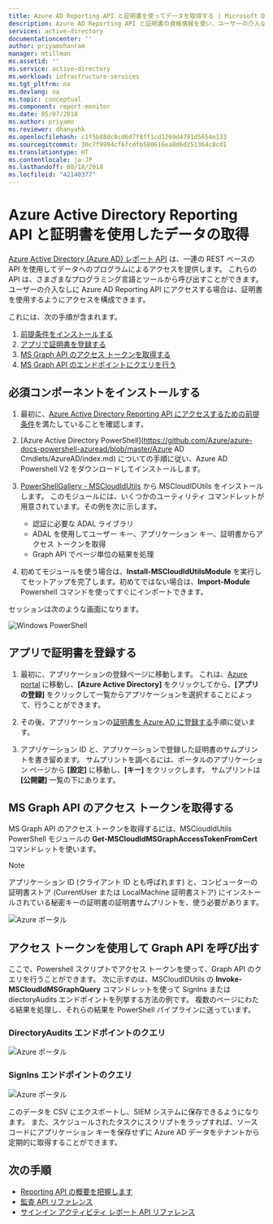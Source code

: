 ```yaml
---
title: Azure AD Reporting API と証明書を使ってデータを取得する | Microsoft Docs
description: Azure AD Reporting API と証明書の資格情報を使い、ユーザーの介入なしでディレクトリからデータを取得する方法について説明します。
services: active-directory
documentationcenter: ''
author: priyamohanram
manager: mtillman
ms.assetid: ''
ms.service: active-directory
ms.workload: infrastructure-services
ms.tgt_pltfrm: na
ms.devlang: na
ms.topic: conceptual
ms.component: report-monitor
ms.date: 05/07/2018
ms.author: priyamo
ms.reviewer: dhanyahk
ms.openlocfilehash: c1f5b88dc8cd6d7f8ff1cd1269d4791d5654e133
ms.sourcegitcommit: 30c7f9994cf6fcdfb580616ea8d6d251364c0cd1
ms.translationtype: HT
ms.contentlocale: ja-JP
ms.lasthandoff: 08/18/2018
ms.locfileid: "42140377"
---
```

# <a name="get-data-using-the-azure-active-directory-reporting-api-with-certificates"></a>Azure Active Directory Reporting API と証明書を使用したデータの取得

[Azure Active Directory (Azure AD) レポート API](concept-reporting-api.md) は、一連の REST ベースの API を使用してデータへのプログラムによるアクセスを提供します。 これらの API は、さまざまなプログラミング言語とツールから呼び出すことができます。 ユーザーの介入なしに Azure AD Reporting API にアクセスする場合は、証明書を使用するようにアクセスを構成できます。

これには、次の手順が含まれます。

1. [前提条件をインストールする](#install-prerequisites)
2. [アプリで証明書を登録する](#register-the-certificate-in-your-app)
3. [MS Graph API のアクセス トークンを取得する](#get-an-access-token-for-ms-graph-api)
4. [MS Graph API のエンドポイントにクエリを行う](#query-the-ms-graph-api-endpoints)


## <a name="install-prerequisites"></a>必須コンポーネントをインストールする

1. 最初に、[Azure Active Directory Reporting API にアクセスするための前提条件](howto-configure-prerequisites-for-reporting-api.md)を満たしていることを確認します。 

2. [Azure Active Directory PowerShell](https://github.com/Azure/azure-docs-powershell-azuread/blob/master/Azure AD Cmdlets/AzureAD/index.md) についての手順に従い、Azure AD Powershell V2 をダウンロードしてインストールします。

3. [PowerShellGallery - MSCloudIdUtils](https://www.powershellgallery.com/packages/MSCloudIdUtils/) から MSCloudIDUtils をインストールします。 このモジュールには、いくつかのユーティリティ コマンドレットが用意されています。その例を次に示します。
    - 認証に必要な ADAL ライブラリ
    - ADAL を使用してユーザー キー、アプリケーション キー、証明書からアクセス トークンを取得
    - Graph API でページ単位の結果を処理

4. 初めてモジュールを使う場合は、**Install-MSCloudIdUtilsModule** を実行してセットアップを完了します。初めてではない場合は、**Import-Module** Powershell コマンドを使ってすぐにインポートできます。

セッションは次のような画面になります。

  ![Windows PowerShell](./media/tutorial-access-api-with-certificates/module-install.png)

## <a name="register-the-certificate-in-your-app"></a>アプリで証明書を登録する

1. 最初に、アプリケーションの登録ページに移動します。 これは、[Azure portal](https://portal.azure.com) に移動し、**[Azure Active Directory]** をクリックしてから、**[アプリの登録]** をクリックして一覧からアプリケーションを選択することによって、行うことができます。 

2. その後、アプリケーションの[証明書を Azure AD に登録する](https://docs.microsoft.com/azure/active-directory/develop/active-directory-certificate-credentials#register-your-certificate-with-azure-ad)手順に従います。 

3. アプリケーション ID と、アプリケーションで登録した証明書のサムプリントを書き留めます。 サムプリントを調べるには、ポータルのアプリケーション ページから **[設定]** に移動し、**[キー]** をクリックします。 サムプリントは **[公開鍵]** 一覧の下にあります。

  
## <a name="get-an-access-token-for-ms-graph-api"></a>MS Graph API のアクセス トークンを取得する

MS Graph API のアクセス トークンを取得するには、MSCloudIdUtils PowerShell モジュールの **Get-MSCloudIdMSGraphAccessTokenFromCert** コマンドレットを使います。 

>[!NOTE]
>アプリケーション ID (クライアント ID とも呼ばれます) と、コンピューターの証明書ストア (CurrentUser または LocalMachine 証明書ストア) にインストールされている秘密キーの証明書の証明書サムプリントを、使う必要があります。
>

 ![Azure ポータル](./media/tutorial-access-api-with-certificates/getaccesstoken.png)

## <a name="use-the-access-token-to-call-the-graph-api"></a>アクセス トークンを使用して Graph API を呼び出す

ここで、Powershell スクリプトでアクセス トークンを使って、Graph API のクエリを行うことができます。 次に示すのは、MSCloudIDUtils の **Invoke-MSCloudIdMSGraphQuery** コマンドレットを使って SignIns または diectoryAudits エンドポイントを列挙する方法の例です。 複数のページにわたる結果を処理し、それらの結果を PowerShell パイプラインに送っています。

### <a name="query-the-directoryaudits-endpoint"></a>DirectoryAudits エンドポイントのクエリ
 ![Azure ポータル](./media/tutorial-access-api-with-certificates/query-directoryAudits.png)

 ### <a name="query-the-signins-endpoint"></a>SignIns エンドポイントのクエリ
 ![Azure ポータル](./media/tutorial-access-api-with-certificates/query-signins.png)

このデータを CSV にエクスポートし、SIEM システムに保存できるようになります。 また、スケジュールされたタスクにスクリプトをラップすれば、ソース コードにアプリケーション キーを保存せずに Azure AD データをテナントから定期的に取得することができます。 


## <a name="next-steps"></a>次の手順

* [Reporting API の概要を把握します](concept-reporting-api.md)
* [監査 API リファレンス](https://developer.microsoft.com/graph/docs/api-reference/beta/resources/directoryaudit) 
* [サインイン アクティビティ レポート API リファレンス](https://developer.microsoft.com/graph/docs/api-reference/beta/resources/signin)




